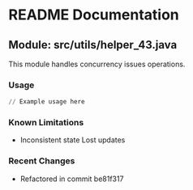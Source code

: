 # README Documentation

## Module: src/utils/helper_43.java

This module handles concurrency issues operations.

### Usage

```python
// Example usage here
```

### Known Limitations

- Inconsistent state Lost updates

### Recent Changes

- Refactored in commit be81f317

